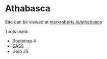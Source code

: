 # Athabasca

Site can be viewed at [markroberts.io/athabasca](https://markroberts.io/athabasca) 

Tools used:

- Bootstrap 4
- SASS
- Gulp JS
